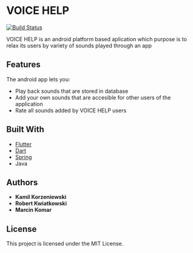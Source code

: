 # VOICE HELP
[![Build Status](https://travis-ci.com/voice-help/voice-help.svg?token=uGVQ9nqGWJWxx9e13NzB&branch=main)](https://travis-ci.com/voice-help/voice-help)


VOICE HELP is an android platform based aplication which purpose is to relax its users by variety of sounds played through an app

## Features

The android app lets you:
* Play back sounds that are stored in database
* Add your own sounds that are accesible for other users of the application
* Rate all sounds added by VOICE HELP users

## Built With

* [Flutter](<https://flutter.dev/>)
* [Dart](<https://dart.dev/>)
* [Spring](<https://spring.io/projects/spring-framework/>)
* Java

## Authors

* **Kamil Korzeniewski** 
* **Robert Kwiatkowski**
* **Marcin Komar**


## License

This project is licensed under the MIT License.

